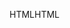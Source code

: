 <span data-ttu-id="27948-101">HTML</span><span class="sxs-lookup"><span data-stu-id="27948-101">HTML</span></span>